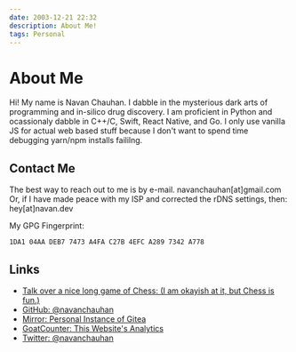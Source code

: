 ```yaml
---
date: 2003-12-21 22:32
description: About Me!
tags: Personal
---
```


# About Me

Hi! My name is Navan Chauhan. I dabble in the mysterious dark arts of programming and in-silico drug discovery. I am proficient in Python and ocassionaly dabble in C++/C, Swift, React Native, and Go. I only use vanilla JS for actual web based stuff because I don't want to spend time debugging yarn/npm installs faililng.


## Contact Me

The best way to reach out to me is by e-mail. navanchauhan[at]gmail.com Or, if I have made peace with my ISP and corrected the rDNS settings, then: hey[at]navan.dev

My GPG Fingerprint:

`1DA1 04AA DEB7 7473 A4FA C27B 4EFC A289 7342 A778`

## Links

* [Talk over a nice long game of Chess: (I am okayish at it, but Chess is fun.)](https://lichess.org/PrudentFox) 
* [GitHub: @navanchauhan](https://github.com/navanchauhan)
* [Mirror: Personal Instance of Gitea](https://pi4.navan.dev/gitea)
* [GoatCounter: This Website's Analytics](https://navanchauhan.goatcounter.com)
* [Twitter: @navanchauhan](https://github.com/navanchauhan)